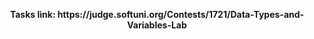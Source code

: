 <p align="center">
  <b>Tasks link: https://judge.softuni.org/Contests/1721/Data-Types-and-Variables-Lab</b><br>
</p>
